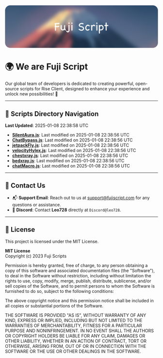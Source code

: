 ![Banner](.github/b.webp)

# 🌍 **We are Fuji Script**

Our global team of developers is dedicated to creating powerful, open-source scripts for Rise Client, designed to enhance your experience and unlock new possibilities! 🌟

---
<!-- SCRIPTS_NAVIGATION_START -->
## 📂 **Scripts Directory Navigation**

**Last Updated**: 2025-01-08 22:38:58 UTC

- **[SilentAura.js](scripts/SilentAura.js)**: Last modified on 2025-01-08 22:38:56 UTC
- **[ChatBypass.js](scripts/ChatBypass.js)**: Last modified on 2025-01-08 22:38:56 UTC
- **[jetpackFly.js](scripts/jetpackFly.js)**: Last modified on 2025-01-08 22:38:56 UTC
- **[velocityHylex.js](scripts/velocityHylex.js)**: Last modified on 2025-01-08 22:38:56 UTC
- **[chestxray.js](scripts/chestxray.js)**: Last modified on 2025-01-08 22:38:56 UTC
- **[bedxray.js](scripts/bedxray.js)**: Last modified on 2025-01-08 22:38:56 UTC
- **[chatMacro.js](scripts/chatMacro.js)**: Last modified on 2025-01-08 22:38:56 UTC

<!-- SCRIPTS_NAVIGATION_END -->

---

## 💬 **Contact Us**  
- 📬 **Support Email**: Reach out to us at [support@fujiscript.com](mailto:support@fujiscript.com) for any questions or assistance.  
- 💬 **Discord**: Contact **Leo728** directly at `Discord@leo728`.

---

## 📜 **License**

This project is licensed under the MIT License.  

**MIT License**  
Copyright (c) 2023 Fuji Scripts  

Permission is hereby granted, free of charge, to any person obtaining a copy of this software and associated documentation files (the "Software"), to deal in the Software without restriction, including without limitation the rights to use, copy, modify, merge, publish, distribute, sublicense, and/or sell copies of the Software, and to permit persons to whom the Software is furnished to do so, subject to the following conditions:  

The above copyright notice and this permission notice shall be included in all copies or substantial portions of the Software.  

THE SOFTWARE IS PROVIDED "AS IS", WITHOUT WARRANTY OF ANY KIND, EXPRESS OR IMPLIED, INCLUDING BUT NOT LIMITED TO THE WARRANTIES OF MERCHANTABILITY, FITNESS FOR A PARTICULAR PURPOSE AND NONINFRINGEMENT. IN NO EVENT SHALL THE AUTHORS OR COPYRIGHT HOLDERS BE LIABLE FOR ANY CLAIM, DAMAGES OR OTHER LIABILITY, WHETHER IN AN ACTION OF CONTRACT, TORT OR OTHERWISE, ARISING FROM, OUT OF OR IN CONNECTION WITH THE SOFTWARE OR THE USE OR OTHER DEALINGS IN THE SOFTWARE.  
